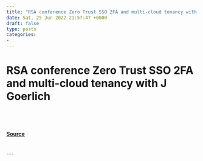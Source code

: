 ```yaml
---
title: "RSA conference Zero Trust SSO 2FA and multi-cloud tenancy with J Goerlich"
date: Sat, 25 Jun 2022 21:57:47 +0000
draft: false
type: posts
categories: 
- 
---
```

# RSA conference Zero Trust SSO 2FA and multi-cloud tenancy with J Goerlich

<br/>

<br/>


#### [Source](http://brakeingsecurity.com/rsa-conference-zero-trust-sso-2fa-and-multi-cloud-tenancy-with-j-goerlich)

<br/>
---
